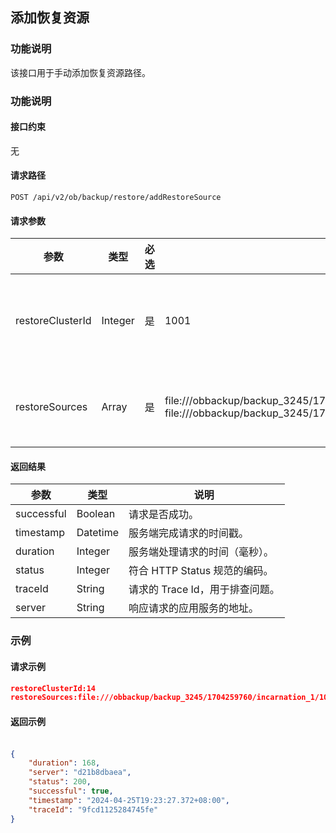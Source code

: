 <a name="kaHWh"></a>
## 添加恢复资源
<a name="yW8sF"></a>
### 功能说明
该接口用于手动添加恢复资源路径。
<a name="PB6Gl"></a>
### 功能说明

#### 接口约束
无
<a name="yh3IC"></a>

#### 请求路径
`POST /api/v2/ob/backup/restore/addRestoreSource`

<a name="MoXQg"></a>

#### 请求参数
| 参数 | 类型 | 必选 | 示例值 | 描述 |
| --- | --- | --- | --- | --- |
| restoreClusterId | Integer | 是 | 1001 | 恢复时的目标集群的 ID。 |
| restoreSources | Array | 是 | file:///obbackup/backup_3245/1704259760/incarnation_1/1002/data/backup_set_24_full_20240406, file:///obbackup/backup_3245/1704259760/incarnation_1/1002/clog/6_38_20240405 | 恢复资源路径集合。 |

<a name="jEHD7"></a>

#### 返回结果
| 参数 | 类型 | 说明 |
| --- | --- | --- |
| successful | Boolean | 请求是否成功。 |
| timestamp | Datetime | 服务端完成请求的时间戳。 |
| duration | Integer | 服务端处理请求的时间（毫秒）。 |
| status | Integer | 符合 HTTP Status 规范的编码。 |
| traceId | String | 请求的 Trace Id，用于排查问题。 |
| server | String | 响应请求的应用服务的地址。 |

<a name="umRqb"></a>
### 示例

#### 请求示例
```json
restoreClusterId:14
restoreSources:file:///obbackup/backup_3245/1704259760/incarnation_1/1002/data/backup_set_24_full_20240406, file:///obbackup/backup_3245/1704259760/incarnation_1/1002/clog/6_38_20240405
```
<a name="rimAu"></a>

#### 返回示例<br /><br />
```json
{
    "duration": 168,
    "server": "d21b8dbaea",
    "status": 200,
    "successful": true,
    "timestamp": "2024-04-25T19:23:27.372+08:00",
    "traceId": "9fcd1125284745fe"
}
```
